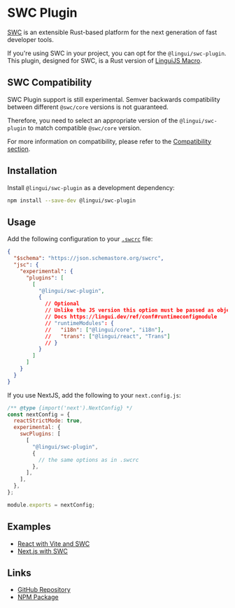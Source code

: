 # SWC Plugin

[SWC](https://swc.rs/) is an extensible Rust-based platform for the next generation of fast developer tools.

If you're using SWC in your project, you can opt for the `@lingui/swc-plugin`. This plugin, designed for SWC, is a Rust version of [LinguiJS Macro](/docs/ref/macro.md).

## SWC Compatibility

SWC Plugin support is still experimental. Semver backwards compatibility between different `@swc/core` versions is not guaranteed.

Therefore, you need to select an appropriate version of the `@lingui/swc-plugin` to match compatible `@swc/core` version.

For more information on compatibility, please refer to the [Compatibility section](https://github.com/lingui/swc-plugin#compatibility).

## Installation

Install `@lingui/swc-plugin` as a development dependency:

```bash npm2yarn
npm install --save-dev @lingui/swc-plugin
```

## Usage

Add the following configuration to your [`.swcrc`](https://swc.rs/docs/configuration/swcrc) file:

```json title=".swcrc"
{
  "$schema": "https://json.schemastore.org/swcrc",
  "jsc": {
    "experimental": {
      "plugins": [
        [
          "@lingui/swc-plugin",
          {
            // Optional
            // Unlike the JS version this option must be passed as object only.
            // Docs https://lingui.dev/ref/conf#runtimeconfigmodule
            // "runtimeModules": {
            //   "i18n": ["@lingui/core", "i18n"],
            //   "trans": ["@lingui/react", "Trans"]
            // }
          }
        ]
      ]
    }
  }
}
```

If you use NextJS, add the following to your `next.config.js`:

```javascript title="next.config.js"
/** @type {import('next').NextConfig} */
const nextConfig = {
  reactStrictMode: true,
  experimental: {
    swcPlugins: [
      [
        "@lingui/swc-plugin",
        {
          // the same options as in .swcrc
        },
      ],
    ],
  },
};

module.exports = nextConfig;
```

## Examples

- [React with Vite and SWC](https://github.com/lingui/js-lingui/tree/main/examples/vite-project-react-swc)
- [Next.js with SWC](https://github.com/lingui/js-lingui/tree/main/examples/nextjs-swc)

## Links

- [GitHub Repository](https://github.com/lingui/swc-plugin)
- [NPM Package](https://www.npmjs.com/package/@lingui/swc-plugin)
